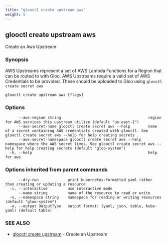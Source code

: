 ```yaml
---
title: "glooctl create upstream aws"
weight: 5
---
```

## glooctl create upstream aws

Create an Aws Upstream

### Synopsis

AWS Upstreams represent a set of AWS Lambda Functions for a Region that can be routed to with Gloo. AWS Upstreams require a valid set of AWS Credentials to be provided. These should be uploaded to Gloo using `glooctl create secret aws`

```
glooctl create upstream aws [flags]
```

### Options

```
      --aws-region string                                       region for AWS services this upstream utilize (default "us-east-1")
      --aws-secret-name glooctl create secret aws --help        name of a secret containing AWS credentials created with glooctl. See glooctl create secret aws --help for help creating secrets
      --aws-secret-namespace glooctl create secret aws --help   namespace where the AWS secret lives. See glooctl create secret aws --help for help creating secrets (default "gloo-system")
  -h, --help                                                    help for aws
```

### Options inherited from parent commands

```
      --dry-run             print kubernetes-formatted yaml rather than creating or updating a resource
  -i, --interactive         use interactive mode
      --name string         name of the resource to read or write
  -n, --namespace string    namespace for reading or writing resources (default "gloo-system")
  -o, --output OutputType   output format: (yaml, json, table, kube-yaml) (default table)
```

### SEE ALSO

* [glooctl create upstream](../glooctl_create_upstream)	 - Create an Upstream

